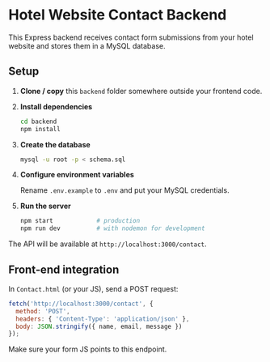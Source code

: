 # Hotel Website Contact Backend

This Express backend receives contact form submissions from your hotel website and stores them in a MySQL database.

## Setup

1. **Clone / copy** this `backend` folder somewhere outside your frontend code.
2. **Install dependencies**

   ```bash
   cd backend
   npm install
   ```

3. **Create the database**

   ```bash
   mysql -u root -p < schema.sql
   ```

4. **Configure environment variables**

   Rename `.env.example` to `.env` and put your MySQL credentials.

5. **Run the server**

   ```bash
   npm start            # production
   npm run dev          # with nodemon for development
   ```

The API will be available at `http://localhost:3000/contact`.

## Front‑end integration

In `Contact.html` (or your JS), send a POST request:

```js
fetch('http://localhost:3000/contact', {
  method: 'POST',
  headers: { 'Content-Type': 'application/json' },
  body: JSON.stringify({ name, email, message })
});
```

Make sure your form JS points to this endpoint.

